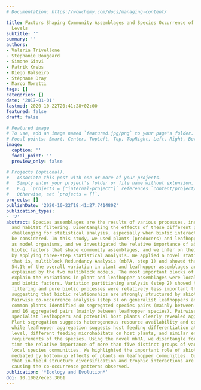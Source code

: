 ```yaml
---
# Documentation: https://wowchemy.com/docs/managing-content/

title: Factors Shaping Community Assemblages and Species Occurrence of Different Trophic
  Levels
subtitle: ''
summary: ''
authors:
- Valeria Trivellone
- Stephanie Bougeard
- Simone Giavi
- Patrik Krebs
- Diego Balseiro
- Stéphane Dray
- Marco Moretti
tags: []
categories: []
date: '2017-01-01'
lastmod: 2020-10-22T20:41:28+02:00
featured: false
draft: false

# Featured image
# To use, add an image named `featured.jpg/png` to your page's folder.
# Focal points: Smart, Center, TopLeft, Top, TopRight, Left, Right, BottomLeft, Bottom, BottomRight.
image:
  caption: ''
  focal_point: ''
  preview_only: false

# Projects (optional).
#   Associate this post with one or more of your projects.
#   Simply enter your project's folder or file name without extension.
#   E.g. `projects = ["internal-project"]` references `content/project/deep-learning/index.md`.
#   Otherwise, set `projects = []`.
projects: []
publishDate: '2020-10-22T18:41:27.741480Z'
publication_types:
- '2'
abstract: Species assemblages are the results of various processes, including dispersion
  and habitat filtering. Disentangling the effects of these different processes is
  challenging for statistical analysis, especially when biotic interactions should
  be considered. In this study, we used plants (producers) and leafhoppers (phytophagous)
  as model organisms, and we investigated the relative importance of abiotic versus
  biotic factors that shape community assemblages, and we infer on their biotic interactions
  by applying three-step statistical analysis. We applied a novel statistical analysis,
  that is, multiblock Redundancy Analysis (mbRA, step 1) and showed that 51.8% and
  54.1% of the overall variation in plant and leafhopper assemblages are, respectively,
  explained by the two multiblock models. The most important blocks of variables to
  explain the variations in plant and leafhopper assemblages were local topography
  and biotic factors. Variation partitioning analysis (step 2) showed that pure abiotic
  filtering and pure biotic processes were relatively less important than their combinations,
  suggesting that biotic relationships are strongly structured by abiotic conditions.
  Pairwise co-occurrence analysis (step 3) on generalist leafhoppers and the most
  common plants identified 40 segregated species pairs (mainly between plant species)
  and 16 aggregated pairs (mainly between leafhopper species). Pairwise analysis on
  specialist leafhoppers and potential host plants clearly revealed aggregated patterns.
  Plant segregation suggests heterogeneous resource availability and competitive interactions,
  while leafhopper aggregation suggests host feeding differentiation at the local
  level, different feeding microhabitats on host plants, and similar environmental
  requirements of the species. Using the novel mbRA, we disentangle for the first
  time the relative importance of more than five distinct groups of variables shaping
  local species communities. We highlighted the important role of abiotic processes
  mediated by bottom-up effects of plants on leafhopper communities. Our results revealed
  that in-field structure diversification and trophic interactions are the main factors
  causing the co-occurrence patterns observed.
publication: '*Ecology and Evolution*'
doi: 10.1002/ece3.3061
---
```

